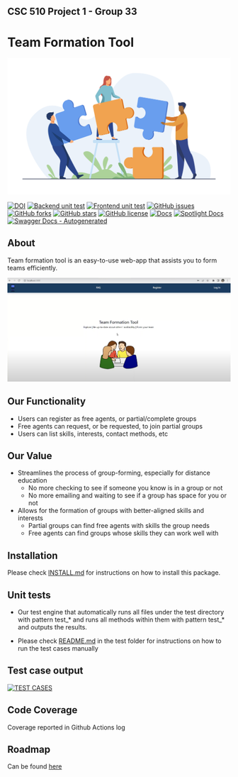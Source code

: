 ## CSC 510 Project 1 - Group 33
# Team Formation Tool 
![team](docs/team.jpg)


[![DOI](https://zenodo.org/badge/DOI/10.5281/zenodo.7150459.svg)](https://doi.org/10.5281/zenodo.7150459)
[![Backend unit test](https://github.com/sreedhara-aneesh/csc510-fall22-p1-g33/actions/workflows/backend-unit-test.yml/badge.svg)](https://github.com/sreedhara-aneesh/csc510-fall22-p1-g33/actions/workflows/backend-unit-test.yml)
[![Frontend unit test](https://github.com/sreedhara-aneesh/csc510-fall22-p1-g33/actions/workflows/frontend-unit-test.yml/badge.svg)](https://github.com/sreedhara-aneesh/csc510-fall22-p1-g33/actions/workflows/frontend-unit-test.yml)
[![GitHub issues](https://img.shields.io/github/issues/sreedhara-aneesh/csc510-fall22-p1-g33)](https://github.com/sreedhara-aneesh/csc510-fall22-p1-g33/issues)
[![GitHub forks](https://img.shields.io/github/forks/sreedhara-aneesh/csc510-fall22-p1-g33)](https://github.com/sreedhara-aneesh/csc510-fall22-p1-g33/network/members)
[![GitHub stars](https://img.shields.io/github/stars/sreedhara-aneesh/csc510-fall22-p1-g33)](https://github.com/sreedhara-aneesh/csc510-fall22-p1-g33/stargazers)
[![GitHub license](https://img.shields.io/github/license/sreedhara-aneesh/csc510-fall22-p1-g33)](https://github.com/sreedhara-aneesh/csc510-fall22-p1-g33/blob/main/LICENSE.md)
[![Docs](https://img.shields.io/badge/Read_Documentation-blue.svg)](https://sreedhara-aneesh.github.io/csc510-fall22-p1-g33/docs/src.html)
[![Spotlight Docs](https://img.shields.io/static/v1?label=Backend&message=Docs&color=green)](https://csc510-fall22-p1-g33.stoplight.io/docs/csc510-fall22-p1-g33/branches/main/y23obtcc0i4z0-tft-backend)
[![Swagger Docs - Autogenerated](https://img.shields.io/static/v1?label=Swagger&message=Docs&color=green)](http://127.0.0.1:5000/apidocs/)

## About

Team formation tool is an easy-to-use web-app that assists you to form teams efficiently. 


[![DEMO](docs/demo.png)](https://user-images.githubusercontent.com/7265270/194771098-65e7c2fa-4ab0-4bc4-8525-76e2565aa2cb.mp4)


## Our Functionality
- Users can register as free agents, or partial/complete groups
- Free agents can request, or be requested, to join partial groups
- Users can list skills, interests, contact methods, etc

## Our Value
- Streamlines the process of group-forming, especially for distance education
    - No more checking to see if someone you know is in a group or not
    - No more emailing and waiting to see if a group has space for you or not
- Allows for the formation of groups with better-aligned skills and interests
    - Partial groups can find free agents with skills the group needs
    - Free agents can find groups whose skills they can work well with


## Installation

Please check [INSTALL.md](INSTALL.md) for instructions on how to install this package. 



## Unit tests

- Our test engine that automatically runs all files under the test directory with pattern test_* and runs all methods within them with pattern test_* and outputs the results.

- Please check [README.md](tests/README.md) in the test folder for instructions on how to run the test cases manually
## Test case output 

[![TEST CASES](https://asciinema.org/a/O2kBZiiGGwfob9ZAenMRto55E.svg)](https://asciinema.org/a/O2kBZiiGGwfob9ZAenMRto55E)

## Code Coverage

Coverage reported in Github Actions log 

## Roadmap

Can be found [here](https://github.com/users/mkudith/projects/1/views/1)
